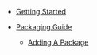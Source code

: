 * [Getting Started](getting-started/index.md)

* [Packaging Guide](packaging-guide/index.md)
  * [Adding A Package](packaging-guide/adding-a-package.md)